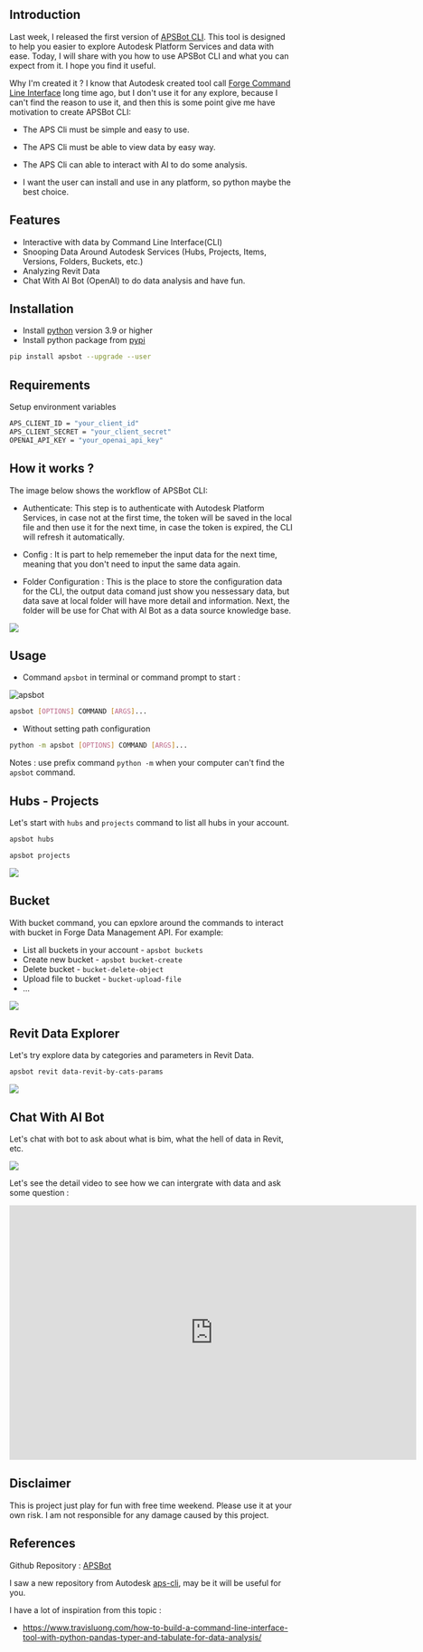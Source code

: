 
## Introduction

Last week, I released the first version of [APSBot CLI](https://github.com/chuongmep/aps-bot). This tool is designed to help you easier to explore Autodesk Platform Services and data with ease. Today, I will share with you how to use APSBot CLI and what you can expect from it. I hope you find it useful.

Why I'm created it ? I know that Autodesk created tool call [Forge Command Line Interface](https://github.com/Autodesk/forge-cli) long time ago, but I don't use it for any explore, because I can't find the reason to use it, and then this is some point give me have motivation to create APSBot CLI:

- The APS Cli must be simple and easy to use.

- The APS Cli must be able to view data by easy way.

- The APS Cli can able to interact with AI to do some analysis.

- I want the user can install and use in any platform, so python maybe the best choice.

## Features

- Interactive with data by Command Line Interface(CLI)
- Snooping Data Around Autodesk Services (Hubs, Projects, Items, Versions, Folders, Buckets, etc.)
- Analyzing Revit Data
- Chat With AI Bot (OpenAI) to do data analysis and have fun.


## Installation

- Install [python](https://www.python.org/downloads/) version 3.9 or higher
- Install python package from [pypi](https://pypi.org/project/apsbot/) 

```bash
pip install apsbot --upgrade --user
```
## Requirements 

Setup environment variables

```bash
APS_CLIENT_ID = "your_client_id"
APS_CLIENT_SECRET = "your_client_secret"
OPENAI_API_KEY = "your_openai_api_key"
```

## How it works ? 

The image below shows the workflow of APSBot CLI:

- Authenticate:  This step is to authenticate with Autodesk Platform Services, in case not at the first time, the token will be saved in the local file and then use it for the next time, in case the token is expired, the CLI will refresh it automatically.

- Config : It is part to help rememeber the input data for the next time, meaning that you don't need to input the same data again.

- Folder Configuration : This is the place to store the configuration data for the CLI, the output data comand just show you nessessary data, but data save at local folder will have more detail and information. Next, the folder will be use for Chat with AI Bot as a data source knowledge base.

![](https://github.com/chuongmep/aps-bot/blob/master/docs/aps-bot-workflow.png?raw=true)

## Usage

- Command `apsbot` in terminal or command prompt to start :

![apsbot](https://github.com/chuongmep/aps-bot/raw/master/docs/apsbot-macos.gif)

```bash
apsbot [OPTIONS] COMMAND [ARGS]...
```

- Without setting path configuration
```bash
python -m apsbot [OPTIONS] COMMAND [ARGS]...
```

Notes : use prefix command `python -m` when your computer can't find the `apsbot` command.

## Hubs - Projects

Let's start with `hubs` and `projects` command to list all hubs in your account.

```bash
apsbot hubs
```

```bash
apsbot projects
```

![](https://github.com/chuongmep/aps-bot/raw/master/docs/hubs-projects.gif)

## Bucket 

With bucket command, you can epxlore around the commands to interact with bucket in Forge Data Management API. For example: 

- List all buckets in your account - `apsbot buckets`
- Create new bucket - `apsbot bucket-create`
- Delete bucket - `bucket-delete-object`
- Upload file to bucket - `bucket-upload-file`
- ...

![](https://github.com/chuongmep/aps-bot/blob/master/docs/buckets.png?raw=true)

## Revit Data Explorer

Let's try explore data by categories and parameters in Revit Data.

```bash
apsbot revit data-revit-by-cats-params
```

![](https://github.com/chuongmep/aps-bot/raw/master/docs/revit-rooms.png)

## Chat With AI Bot

Let's chat with bot to ask about what is bim, what the hell of data in Revit, etc.

![](https://github.com/chuongmep/aps-bot/raw/master/docs/chat.gif)

Let's see the detail video to see how we can intergrate with data and ask some question : 

<iframe width="720" height="450" src="https://www.youtube.com/embed/-Jv2yKzspdw?si=mzF0yFEUvSBrDtEH" title="YouTube video player" frameborder="0" allow="accelerometer; autoplay; clipboard-write; encrypted-media; gyroscope; picture-in-picture; web-share" referrerpolicy="strict-origin-when-cross-origin" allowfullscreen></iframe>

## Disclaimer

This is project just play for fun with free time weekend. Please use it at your own risk. I am not responsible for any damage caused by this project.


## References

Github Repository : [APSBot](https://github.com/chuongmep/aps-bot)

I saw a new repository from Autodesk [aps-cli](https://github.com/cyrillef/aps-cli), may be it will be useful for you.

I have a lot of inspiration from this topic :

- https://www.travisluong.com/how-to-build-a-command-line-interface-tool-with-python-pandas-typer-and-tabulate-for-data-analysis/


